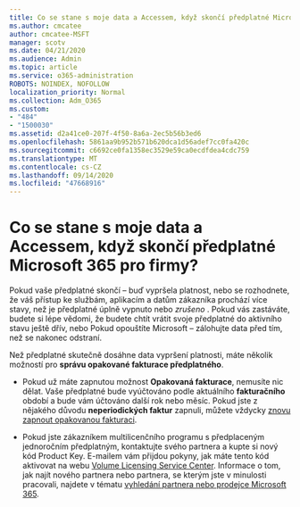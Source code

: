 ```yaml
---
title: Co se stane s moje data a Accessem, když skončí předplatné Microsoft 365 pro firmy?
ms.author: cmcatee
author: cmcatee-MSFT
manager: scotv
ms.date: 04/21/2020
ms.audience: Admin
ms.topic: article
ms.service: o365-administration
ROBOTS: NOINDEX, NOFOLLOW
localization_priority: Normal
ms.collection: Adm_O365
ms.custom:
- "484"
- "1500030"
ms.assetid: d2a41ce0-207f-4f50-8a6a-2ec5b56b3ed6
ms.openlocfilehash: 5861aa9b952b571b620dca1d56adef7cc0fa420c
ms.sourcegitcommit: c6692ce0fa1358ec3529e59ca0ecdfdea4cdc759
ms.translationtype: MT
ms.contentlocale: cs-CZ
ms.lasthandoff: 09/14/2020
ms.locfileid: "47668916"
---
```

# <a name="what-happens-to-my-data-and-access-when-my-microsoft-365-for-business-subscription-ends"></a>Co se stane s moje data a Accessem, když skončí předplatné Microsoft 365 pro firmy?

Pokud vaše předplatné skončí – buď vypršela platnost, nebo se rozhodnete, že váš přístup ke službám, aplikacím a datům zákazníka prochází více stavy, než je předplatné úplně vypnuto nebo  *zrušeno*  . Pokud vás zastáváte, budete si lépe vědomi, že budete chtít vrátit svoje předplatné do aktivního stavu ještě dřív, nebo Pokud opouštíte Microsoft – zálohujte data před tím, než se nakonec odstraní.
  
Než předplatné skutečně dosáhne data vypršení platnosti, máte několik možností pro **správu opakované fakturace předplatného**.
  
- Pokud už máte zapnutou možnost **Opakovaná fakturace**, nemusíte nic dělat. Vaše předplatné bude vyúčtováno podle aktuálního **fakturačního** období a bude vám účtováno další rok nebo měsíc. Pokud jste z nějakého důvodu **neperiodických faktur** zapnuli, můžete vždycky [znovu zapnout opakovanou fakturaci](https://docs.microsoft.com/microsoft-365/commerce/subscriptions/renew-your-subscription#turn-recurring-billing-off-or-on).

- Pokud jste zákazníkem multilicenčního programu s předplaceným jednoročním předplatným, kontaktujte svého partnera a kupte si nový kód Product Key. E-mailem vám přijdou pokyny, jak máte tento kód aktivovat na webu [Volume Licensing Service Center](https://go.microsoft.com/fwlink/p/?LinkID=282016). Informace o tom, jak najít nového partnera nebo partnera, se kterým jste v minulosti pracovali, najdete v tématu [vyhledání partnera nebo prodejce Microsoft 365](https://docs.microsoft.com/microsoft-365/admin/manage/find-your-partner-or-reseller).